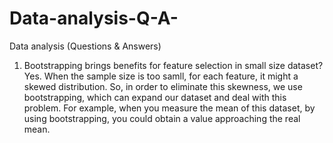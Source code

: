 # Data-analysis-Q-A-

Data analysis (Questions & Answers)

1. Bootstrapping brings benefits for feature selection in small size dataset?
Yes. 
When the sample size is too samll, for each feature, it might a skewed distribution. 
So, in order to eliminate this skewness, we use bootstrapping, which can expand our dataset and deal with this problem. 
For example, when you measure the mean of this dataset, by using bootstrapping, you could obtain a value approaching the real mean. 
